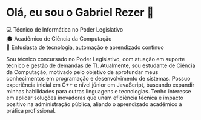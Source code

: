 # Olá, eu sou o Gabriel Rezer 👋
💻 Técnico de Informática no Poder Legislativo  
🎓 Acadêmico de Ciência da Computação  
🚀 Entusiasta de tecnologia, automação e aprendizado contínuo  

Sou técnico concursado no Poder Legislativo, com atuação em suporte técnico e gestão de demandas de TI. Atualmente, sou estudante de Ciência da Computação, motivado pelo objetivo de aprofundar meus conhecimentos em programação e desenvolvimento de sistemas. Possuo experiência inicial em C++ e nível júnior em JavaScript, buscando expandir minhas habilidades para outras linguagens e tecnologias. Tenho interesse em aplicar soluções inovadoras que unam eficiência técnica e impacto positivo na administração pública, aliando o aprendizado acadêmico à prática profissional.
